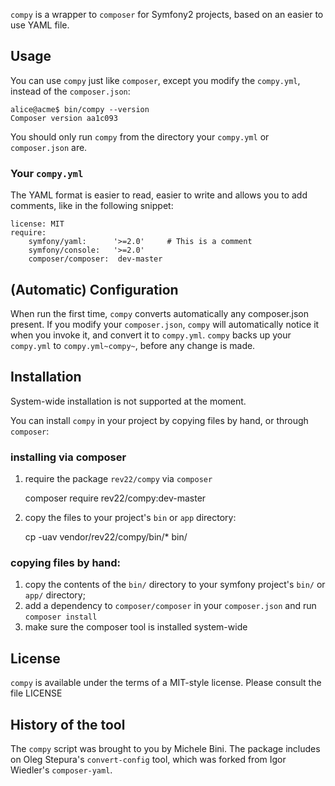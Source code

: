 `compy` is a wrapper to `composer` for Symfony2 projects, based on an
easier to use YAML file.

## Usage

You can use `compy` just like `composer`, except you modify the
`compy.yml`, instead of the `composer.json`:

    alice@acme$ bin/compy --version
    Composer version aa1c093

You should only run `compy` from the directory your `compy.yml` or `composer.json` are.
    
### Your `compy.yml`

The YAML format is easier to read, easier to write
and allows you to add comments, like in the following snippet:

    license: MIT
    require:
        symfony/yaml:      '>=2.0'     # This is a comment
        symfony/console:   '>=2.0'
        composer/composer:  dev-master

## (Automatic) Configuration

When run the first time, `compy` converts automatically any composer.json present.
If you modify your `composer.json`, `compy` will automatically notice
it when you invoke it, and convert it to `compy.yml`. `compy` backs up
your `compy.yml` to `compy.yml~compy~`, before any change is made. 

## Installation

System-wide installation is not supported at the moment.

You can install `compy` in your project by copying files by hand, or through `composer`:

### installing via composer
1. require the package `rev22/compy` via `composer`

    composer require rev22/compy:dev-master

2. copy the files to your project's `bin` or `app` directory:

    cp -uav vendor/rev22/compy/bin/* bin/

### copying files by hand:
1. copy the contents of the `bin/` directory to your symfony project's `bin/` or `app/` directory;
2. add a dependency to `composer/composer` in your `composer.json` and run `composer install`
3. make sure the composer tool is installed system-wide

## License

`compy` is available under the terms of a MIT-style license.   Please consult the file LICENSE

## History of the tool

The `compy` script was brought to you by Michele Bini.
The package includes on Oleg Stepura's `convert-config` tool, which was forked from Igor Wiedler's `composer-yaml`.

